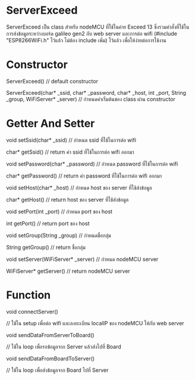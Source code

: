 # ServerExceed
ServerExceed เป็น class สำหรับ nodeMCU ที่ใช้ในค่าย Exceed 13 ซึ่งรวมคำสั่งที่ใช้ในการส่งข้อมูลระหว่างบอร์ด galileo gen2 กับ web server และการต่อ wifi (#include "ESP8266WiFi.h" ไว้แล้ว ไม่ต้อง include เพิ่ม) ไว้แล้ว เพื่อให้ง่ายต่อการใช้งาน

# Constructor

ServerExceed() // default constructor

ServerExceed(char* _ssid, char* _password, char* _host, int _port, String _group, WiFiServer* _server) // กำหนดค่าเริ่มต้นของ class ผ่าน constructor

# Getter And Setter

void setSsid(char* _ssid) // กำหนด ssid ที่ใช้ในการต่อ wifi

char* getSsid() // return ค่า ssid ที่ใช้ในการต่อ wifi ออกมา

void setPassword(char* _password) // กำหนด password ที่ใช้ในการต่อ wifi

char* getPassword() // return ค่า password ที่ใช้ในการต่อ wifi ออกมา

void setHost(char* _host) // กำหนด host ของ server ที่ใช้ส่งข้อมูล

char* getHost() // return host ของ server ที่ใช้ส่งข้อมูล

void setPort(int _port) // กำหนด port ของ host

int getPort() // return port ของ host

void setGroup(String _group) // กำหนดชื่อกลุ่ม

String getGroup() // return ชื่อกลุ่ม

void setServer(WiFiServer* _server) // กำหนด nodeMCU server

WiFiServer* getServer() // return nodeMCU server

# Function

void connectServer()

// ใช้ใน setup เพื่อต่อ wifi และลงทะเบียน localIP ของ nodeMCU ให้กับ web server

void sendDataFromServerToBoard()

// ใช้ใน loop เพื่อรอข้อมูลจาก Server แล้วส่งไปที่ Board

void sendDataFromBoardToServer()

// ใช้ใน loop เพื่อส่งข้อมูลจาก Board ไปที่ Server
